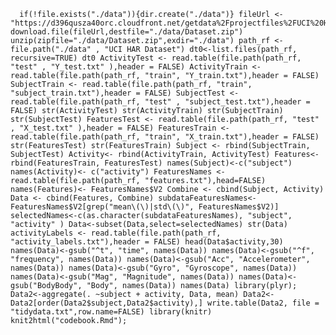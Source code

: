 
      
      if(!file.exists("./data")){dir.create("./data")} fileUrl <- "https://d396qusza40orc.cloudfront.net/getdata%2Fprojectfiles%2FUCI%20HAR%20Dataset.zip" download.file(fileUrl,destfile="./data/Dataset.zip") unzip(zipfile="./data/Dataset.zip",exdir="./data") path_rf <- file.path("./data" , "UCI HAR Dataset") dt0<-list.files(path_rf, recursive=TRUE) dt0 ActivityTest <- read.table(file.path(path_rf, "test" , "Y_test.txt" ),header = FALSE) ActivityTrain <- read.table(file.path(path_rf, "train", "Y_train.txt"),header = FALSE) SubjectTrain <- read.table(file.path(path_rf, "train", "subject_train.txt"),header = FALSE) SubjectTest <- read.table(file.path(path_rf, "test" , "subject_test.txt"),header = FALSE) str(ActivityTest) str(ActivityTrain) str(SubjectTrain) str(SubjectTest) FeaturesTest <- read.table(file.path(path_rf, "test" , "X_test.txt" ),header = FALSE) FeaturesTrain <- read.table(file.path(path_rf, "train", "X_train.txt"),header = FALSE) str(FeaturesTest) str(FeaturesTrain) Subject <- rbind(SubjectTrain, SubjectTest) Activity<- rbind(ActivityTrain, ActivityTest) Features<- rbind(FeaturesTrain, FeaturesTest) names(Subject)<-c("subject") names(Activity)<- c("activity") FeaturesNames <- read.table(file.path(path_rf, "features.txt"),head=FALSE) names(Features)<- FeaturesNames$V2 Combine <- cbind(Subject, Activity) Data <- cbind(Features, Combine) subdataFeaturesNames<-FeaturesNames$V2[grep("mean\(\)|std\(\)", FeaturesNames$V2)] selectedNames<-c(as.character(subdataFeaturesNames), "subject", "activity" ) Data<-subset(Data,select=selectedNames) str(Data) activityLabels <- read.table(file.path(path_rf, "activity_labels.txt"),header = FALSE) head(Data$activity,30) names(Data)<-gsub("^t", "time", names(Data)) names(Data)<-gsub("^f", "frequency", names(Data)) names(Data)<-gsub("Acc", "Accelerometer", names(Data)) names(Data)<-gsub("Gyro", "Gyroscope", names(Data)) names(Data)<-gsub("Mag", "Magnitude", names(Data)) names(Data)<-gsub("BodyBody", "Body", names(Data)) names(Data) library(plyr); Data2<-aggregate(. ~subject + activity, Data, mean) Data2<-Data2[order(Data2$subject,Data2$activity),] write.table(Data2, file = "tidydata.txt",row.name=FALSE) library(knitr) knit2html("codebook.Rmd");
      
      
